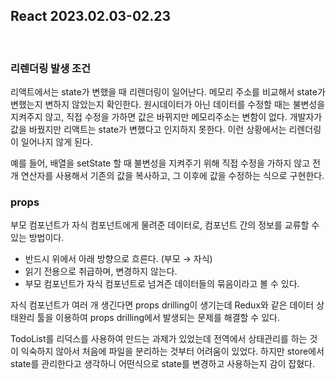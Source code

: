 ## React 2023.02.03-02.23

<br/>

### 리렌더링 발생 조건

리액트에서는 state가 변했을 때 리렌더링이 일어난다. 메모리 주소를 비교해서 state가 변했는지 변하지 않았는지 확인한다. 원시데이터가 아닌 데이터를 수정할 때는 불변성을 지켜주지 않고, 직접 수정을 가하면 값은 바뀌지만 메모리주소는 변함이 없다. 개발자가 값을 바꿨지만 리액트는 state가 변했다고 인지하지 못한다. 이런 상황에서는 리렌더링이 일어나지 않게 된다.

예를 들어, 배열을 setState 할 때 불변성을 지켜주기 위해 직접 수정을 가하지 않고 전개 연산자를 사용해서 기존의 값을 복사하고, 그 이후에 값을 수정하는 식으로 구현한다.

### props

부모 컴포넌트가 자식 컴포넌트에게 물려준 데이터로, 컴포넌트 간의 정보를 교류할 수 있는 방법이다.

- 반드시 위에서 아래 방향으로 흐른다. (부모 → 자식)
- 읽기 전용으로 취급하며, 변경하지 않는다.
- 부모 컴포넌트가 자식 컴포넌트로 넘겨즌 데이터들의 묶음이라고 볼 수 있다.

자식 컴포넌트가 여러 개 생긴다면 props drilling이 생기는데 Redux와 같은 데이터 상태완리 툴을 이용하여 props drilling에서 발생되는 문제를 해결할 수 있다.

TodoList를 리덕스를 사용하여 만드는 과제가 있었는데 전역에서 상태관리를 하는 것이 익숙하지 않아서 처음에 파일을 분리하는 것부터 어려움이 있었다. 하지만 store에서 state를 관리한다고 생각하니 어떤식으로 state를 변경하고 사용하는지 감이 잡혔다.

